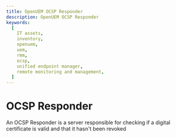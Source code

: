 ```yaml
---
title: OpenUEM OCSP Responder
description: OpenUEM OCSP Responder
keywords:
  [
    IT assets,
    inventory,
    openuem,
    uem,
    rmm,
    ocsp,
    unified endpoint manager,
    remote monitoring and management,
  ]
---
```


# OCSP Responder

An OCSP Responder is a server responsible for checking if a digital certificate is valid and that it hasn't been revoked
